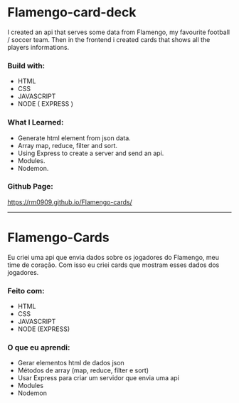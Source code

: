 # Flamengo-card-deck
I created an api that serves some data from Flamengo, my favourite football / soccer team.
Then in the frontend i created cards that shows all the players informations.

### Build with:
- HTML
- CSS
- JAVASCRIPT
- NODE ( EXPRESS )

### What I Learned:
- Generate html element from json data.
- Array map, reduce, filter and sort.
- Using Express to create a server and send an api.
- Modules.
- Nodemon.

### Github Page:
https://rm0909.github.io/Flamengo-cards/

________________________________________________________________________________________________

# Flamengo-Cards
Eu criei uma api que envia dados sobre os jogadores do Flamengo, meu time de coração. 
Com isso eu criei cards que mostram esses dados dos jogadores.

### Feito com:
- HTML
- CSS
- JAVASCRIPT
- NODE (EXPRESS)

### O que eu aprendi:
- Gerar elementos html de dados json
- Métodos de array (map, reduce, filter e sort)
- Usar Express para criar um servidor que envia uma api
- Modules
- Nodemon
